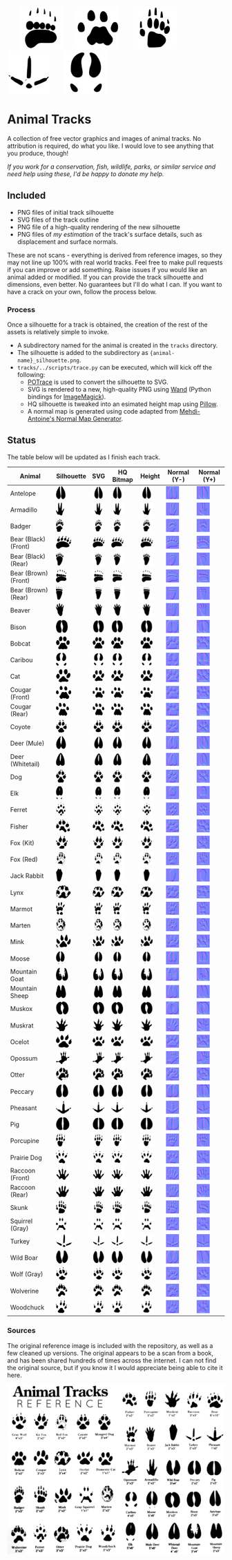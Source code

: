 

  <img src="./tracks/bear-brown/bear-brown_front_outline.svg" height=100>
  <img src="./tracks/cougar/cougar_front_outline.svg" height=100> 
  <img src="./tracks/skunk/skunk_outline.svg" height=100>
  <img src="./tracks/turkey/turkey_outline.svg" height=100>
  <img src="./tracks/caribou/caribou_outline.svg" height=100>

# Animal Tracks 

A collection of free vector graphics and images of animal tracks.  No attribution is required, do what you like.  I would love to see anything that you produce, though!  

*If you work for a conservation, fish, wildlife, parks, or similar service and need help using these, I'd be happy to donate my help.*

## Included
- PNG files of initial track silhouette
- SVG files of the track outline
- PNG file of a high-quality rendering of the new silhouette
- PNG files of *my estimation* of the track's surface details, such as displacement and surface normals.

These are not scans - everything is derived from reference images, so they may not line up 100% with real world tracks.  Feel free to make pull requests if you can improve or add something. Raise issues if you would like an animal added or modified.  If you can provide the track silhouette and dimensions, even better.  No guarantees but I'll do what I can.  If you want to have a crack on your own, follow the process below.

### Process
Once a silhouette for a track is obtained, the creation of the rest of the assets is relatively simple to invoke.
- A subdirectory named for the animal is created in the `tracks` directory.  
- The silhouette is added to the subdirectory as `{animal-name}_silhouette.png`.
- `tracks/../scripts/trace.py` can be executed, which will kick off the following:
  - [POTrace](http://potrace.sourceforge.net/) is used to convert the silhouette to SVG.
  - SVG is rendered to a new, high-quality PNG using [Wand](https://docs.wand-py.org/en/0.6.6/) (Python bindings for [ImageMagick](https://imagemagick.org/index.php)).
  - HQ silhouette is tweaked into an esimated height map using [Pillow](https://github.com/python-pillow/Pillow).
  - A normal map is generated using code adapted from [Mehdi-Antoine's Normal Map Generator](https://github.com/Mehdi-Antoine/NormalMapGenerator).


## Status
The table below will be updated as I finish each track.

|Animal               |Silhouette|SVG|HQ Bitmap|Height|Normal (Y-)|Normal (Y+)|
|---------------------|----------|---|---------|------|----------------|---------------|
|Antelope             | <img src="./tracks/antelope/antelope_silhouette.png" height=30>             | <img src="./tracks/antelope/antelope_outline.svg" height=30>             | <img src="./tracks/antelope/antelope_hq.png" height=30>             | <img src="./tracks/antelope/antelope_height.png" height=30>              |<img src="./tracks/antelope/antelope_normal-directx.png" height=30>              |<img src="./tracks/antelope/antelope_normal-opengl.png" height=30>             |
|Armadillo            | <img src="./tracks/armadillo/armadillo_silhouette.png" height=30>           | <img src="./tracks/armadillo/armadillo_outline.svg" height=30>           | <img src="./tracks/armadillo/armadillo_hq.png" height=30>           | <img src="./tracks/armadillo/armadillo_height.png" height=30>            |<img src="./tracks/armadillo/armadillo_normal-directx.png" height=30>            |<img src="./tracks/armadillo/armadillo_normal-opengl.png" height=30>           |
|Badger               | <img src="./tracks/badger/badger_silhouette.png" height=30>                 | <img src="./tracks/badger/badger_outline.svg" height=30>                 | <img src="./tracks/badger/badger_hq.png" height=30>                 | <img src="./tracks/badger/badger_height.png" height=30>                  |<img src="./tracks/badger/badger_normal-directx.png" height=30>                  |<img src="./tracks/badger/badger_normal-opengl.png" height=30>                 |
|Bear (Black) (Front) | <img src="./tracks/bear-black/bear-black_front_silhouette.png" height=30>   | <img src="./tracks/bear-black/bear-black_front_outline.svg" height=30>   | <img src="./tracks/bear-black/bear-black_front_hq.png" height=30>   | <img src="./tracks/bear-black/bear-black_front_height.png" height=30>    |<img src="./tracks/bear-black/bear-black_front_normal-directx.png" height=30>    |<img src="./tracks/bear-black/bear-black_front_normal-opengl.png" height=30>   |
|Bear (Black) (Rear)  | <img src="./tracks/bear-black/bear-black_rear_silhouette.png" height=30>    | <img src="./tracks/bear-black/bear-black_rear_outline.svg" height=30>    | <img src="./tracks/bear-black/bear-black_rear_hq.png" height=30>    | <img src="./tracks/bear-black/bear-black_rear_height.png" height=30>     |<img src="./tracks/bear-black/bear-black_rear_normal-directx.png" height=30>     |<img src="./tracks/bear-black/bear-black_rear_normal-opengl.png" height=30>    |
|Bear (Brown) (Front) | <img src="./tracks/bear-brown/bear-brown_front_silhouette.png" height=30>   | <img src="./tracks/bear-brown/bear-brown_front_outline.svg" height=30>   | <img src="./tracks/bear-brown/bear-brown_front_hq.png" height=30>   | <img src="./tracks/bear-brown/bear-brown_front_height.png" height=30>    |<img src="./tracks/bear-brown/bear-brown_front_normal-directx.png" height=30>    |<img src="./tracks/bear-brown/bear-brown_front_normal-opengl.png" height=30>   |
|Bear (Brown) (Rear)  | <img src="./tracks/bear-brown/bear-brown_rear_silhouette.png" height=30>    | <img src="./tracks/bear-brown/bear-brown_rear_outline.svg" height=30>    | <img src="./tracks/bear-brown/bear-brown_rear_hq.png" height=30>    | <img src="./tracks/bear-brown/bear-brown_rear_height.png" height=30>     |<img src="./tracks/bear-brown/bear-brown_rear_normal-directx.png" height=30>     |<img src="./tracks/bear-brown/bear-brown_rear_normal-opengl.png" height=30>    |
|Beaver               | <img src="./tracks/beaver/beaver_silhouette.png" height=30>                 | <img src="./tracks/beaver/beaver_outline.svg" height=30>                 | <img src="./tracks/beaver/beaver_hq.png" height=30>                 | <img src="./tracks/beaver/beaver_height.png" height=30>                  |<img src="./tracks/beaver/beaver_normal-directx.png" height=30>                  |<img src="./tracks/beaver/beaver_normal-opengl.png" height=30>                 |
|Bison                | <img src="./tracks/bison/bison_silhouette.png" height=30>                   | <img src="./tracks/bison/bison_outline.svg" height=30>                   | <img src="./tracks/bison/bison_hq.png" height=30>                   | <img src="./tracks/bison/bison_height.png" height=30>                    |<img src="./tracks/bison/bison_normal-directx.png" height=30>                    |<img src="./tracks/bison/bison_normal-opengl.png" height=30>                   |
|Bobcat               | <img src="./tracks/bobcat/bobcat_silhouette.png" height=30>                 | <img src="./tracks/bobcat/bobcat_outline.svg" height=30>                 | <img src="./tracks/bobcat/bobcat_hq.png" height=30>                 | <img src="./tracks/bobcat/bobcat_height.png" height=30>                  |<img src="./tracks/bobcat/bobcat_normal-directx.png" height=30>                  |<img src="./tracks/bobcat/bobcat_normal-opengl.png" height=30>                 |
|Caribou              | <img src="./tracks/caribou/caribou_silhouette.png" height=30>               | <img src="./tracks/caribou/caribou_outline.svg" height=30>               | <img src="./tracks/caribou/caribou_hq.png" height=30>               | <img src="./tracks/caribou/caribou_height.png" height=30>                |<img src="./tracks/caribou/caribou_normal-directx.png" height=30>                |<img src="./tracks/caribou/caribou_normal-opengl.png" height=30>               |
|Cat                  | <img src="./tracks/cat/cat_silhouette.png" height=30>                       | <img src="./tracks/cat/cat_outline.svg" height=30>                       | <img src="./tracks/cat/cat_hq.png" height=30>                       | <img src="./tracks/cat/cat_height.png" height=30>                        |<img src="./tracks/cat/cat_normal-directx.png" height=30>                        |<img src="./tracks/cat/cat_normal-opengl.png" height=30>                       |
|Cougar (Front)       | <img src="./tracks/cougar/cougar_front_silhouette.png" height=30>           | <img src="./tracks/cougar/cougar_front_outline.svg" height=30>           | <img src="./tracks/cougar/cougar_front_hq.png" height=30>           | <img src="./tracks/cougar/cougar_front_height.png" height=30>            |<img src="./tracks/cougar/cougar_front_normal-directx.png" height=30>            |<img src="./tracks/cougar/cougar_front_normal-opengl.png" height=30>           |
|Cougar (Rear)        | <img src="./tracks/cougar/cougar_rear_silhouette.png" height=30>            | <img src="./tracks/cougar/cougar_rear_outline.svg" height=30>            | <img src="./tracks/cougar/cougar_rear_hq.png" height=30>            | <img src="./tracks/cougar/cougar_rear_height.png" height=30>             |<img src="./tracks/cougar/cougar_rear_normal-directx.png" height=30>             |<img src="./tracks/cougar/cougar_rear_normal-opengl.png" height=30>            |
|Coyote               | <img src="./tracks/coyote/coyote_silhouette.png" height=30>                 | <img src="./tracks/coyote/coyote_outline.svg" height=30>                 | <img src="./tracks/coyote/coyote_hq.png" height=30>                 | <img src="./tracks/coyote/coyote_height.png" height=30>                  |<img src="./tracks/coyote/coyote_normal-directx.png" height=30>                  |<img src="./tracks/coyote/coyote_normal-opengl.png" height=30>                 |
|Deer (Mule)          | <img src="./tracks/deer-mule/deer-mule_silhouette.png" height=30>           | <img src="./tracks/deer-mule/deer-mule_outline.svg" height=30>           | <img src="./tracks/deer-mule/deer-mule_hq.png" height=30>           | <img src="./tracks/deer-mule/deer-mule_height.png" height=30>            |<img src="./tracks/deer-mule/deer-mule_normal-directx.png" height=30>            |<img src="./tracks/deer-mule/deer-mule_normal-opengl.png" height=30>           |
|Deer (Whitetail)     | <img src="./tracks/deer-whitetail/deer-whitetail_silhouette.png" height=30> | <img src="./tracks/deer-whitetail/deer-whitetail_outline.svg" height=30> | <img src="./tracks/deer-whitetail/deer-whitetail_hq.png" height=30> | <img src="./tracks/deer-whitetail/deer-whitetail_height.png" height=30>  |<img src="./tracks/deer-whitetail/deer-whitetail_normal-directx.png" height=30>  |<img src="./tracks/deer-whitetail/deer-whitetail_normal-opengl.png" height=30> |
|Dog                  | <img src="./tracks/dog/dog_silhouette.png" height=30>                       | <img src="./tracks/dog/dog_outline.svg" height=30>                       | <img src="./tracks/dog/dog_hq.png" height=30>                       | <img src="./tracks/dog/dog_height.png" height=30>                        |<img src="./tracks/dog/dog_normal-directx.png" height=30>                        |<img src="./tracks/dog/dog_normal-opengl.png" height=30>                       |
|Elk                  | <img src="./tracks/elk/elk_silhouette.png" height=30>                       | <img src="./tracks/elk/elk_outline.svg" height=30>                       | <img src="./tracks/elk/elk_hq.png" height=30>                       | <img src="./tracks/elk/elk_height.png" height=30>                        |<img src="./tracks/elk/elk_normal-directx.png" height=30>                        |<img src="./tracks/elk/elk_normal-opengl.png" height=30>                       |
|Ferret               | <img src="./tracks/ferret/ferret_silhouette.png" height=30>                 | <img src="./tracks/ferret/ferret_outline.svg" height=30>                 | <img src="./tracks/ferret/ferret_hq.png" height=30>                 | <img src="./tracks/ferret/ferret_height.png" height=30>                  |<img src="./tracks/ferret/ferret_normal-directx.png" height=30>                  |<img src="./tracks/ferret/ferret_normal-opengl.png" height=30>                 |
|Fisher               | <img src="./tracks/fisher/fisher_silhouette.png" height=30>                 | <img src="./tracks/fisher/fisher_outline.svg" height=30>                 | <img src="./tracks/fisher/fisher_hq.png" height=30>                 | <img src="./tracks/fisher/fisher_height.png" height=30>                  |<img src="./tracks/fisher/fisher_normal-directx.png" height=30>                  |<img src="./tracks/fisher/fisher_normal-opengl.png" height=30>                 |
|Fox (Kit)            | <img src="./tracks/fox-kit/fox-kit_silhouette.png" height=30>               | <img src="./tracks/fox-kit/fox-kit_outline.svg" height=30>               | <img src="./tracks/fox-kit/fox-kit_hq.png" height=30>               | <img src="./tracks/fox-kit/fox-kit_height.png" height=30>                |<img src="./tracks/fox-kit/fox-kit_normal-directx.png" height=30>                |<img src="./tracks/fox-kit/fox-kit_normal-opengl.png" height=30>               |
|Fox (Red)            | <img src="./tracks/fox-red/fox-red_silhouette.png" height=30>               | <img src="./tracks/fox-red/fox-red_outline.svg" height=30>               | <img src="./tracks/fox-red/fox-red_hq.png" height=30>               | <img src="./tracks/fox-red/fox-red_height.png" height=30>                |<img src="./tracks/fox-red/fox-red_normal-directx.png" height=30>                |<img src="./tracks/fox-red/fox-red_normal-opengl.png" height=30>               |
|Jack Rabbit          | <img src="./tracks/jackrabbit/jackrabbit_silhouette.png" height=30>         | <img src="./tracks/jackrabbit/jackrabbit_outline.svg" height=30>         | <img src="./tracks/jackrabbit/jackrabbit_hq.png" height=30>         | <img src="./tracks/jackrabbit/jackrabbit_height.png" height=30>          |<img src="./tracks/jackrabbit/jackrabbit_normal-directx.png" height=30>          |<img src="./tracks/jackrabbit/jackrabbit_normal-opengl.png" height=30>         |
|Lynx                 | <img src="./tracks/lynx/lynx_silhouette.png" height=30>                     | <img src="./tracks/lynx/lynx_outline.svg" height=30>                     | <img src="./tracks/lynx/lynx_hq.png" height=30>                     | <img src="./tracks/lynx/lynx_height.png" height=30>                      |<img src="./tracks/lynx/lynx_normal-directx.png" height=30>                      |<img src="./tracks/lynx/lynx_normal-opengl.png" height=30>                     |
|Marmot               | <img src="./tracks/marmot/marmot_silhouette.png" height=30>                 | <img src="./tracks/marmot/marmot_outline.svg" height=30>                 | <img src="./tracks/marmot/marmot_hq.png" height=30>                 | <img src="./tracks/marmot/marmot_height.png" height=30>                  |<img src="./tracks/marmot/marmot_normal-directx.png" height=30>                  |<img src="./tracks/marmot/marmot_normal-opengl.png" height=30>                 |
|Marten               | <img src="./tracks/marten/marten_silhouette.png" height=30>                 | <img src="./tracks/marten/marten_outline.svg" height=30>                 | <img src="./tracks/marten/marten_hq.png" height=30>                 | <img src="./tracks/marten/marten_height.png" height=30>                  |<img src="./tracks/marten/marten_normal-directx.png" height=30>                  |<img src="./tracks/marten/marten_normal-opengl.png" height=30>                 |
|Mink                 | <img src="./tracks/mink/mink_silhouette.png" height=30>                     | <img src="./tracks/mink/mink_outline.svg" height=30>                     | <img src="./tracks/mink/mink_hq.png" height=30>                     | <img src="./tracks/mink/mink_height.png" height=30>                      |<img src="./tracks/mink/mink_normal-directx.png" height=30>                      |<img src="./tracks/mink/mink_normal-opengl.png" height=30>                     |
|Moose                | <img src="./tracks/moose/moose_silhouette.png" height=30>                   | <img src="./tracks/moose/moose_outline.svg" height=30>                   | <img src="./tracks/moose/moose_hq.png" height=30>                   | <img src="./tracks/moose/moose_height.png" height=30>                    |<img src="./tracks/moose/moose_normal-directx.png" height=30>                    |<img src="./tracks/moose/moose_normal-opengl.png" height=30>                   |
|Mountain Goat        | <img src="./tracks/goat-mountain/goat-mountain_silhouette.png" height=30>   | <img src="./tracks/goat-mountain/goat-mountain_outline.svg" height=30>   | <img src="./tracks/goat-mountain/goat-mountain_hq.png" height=30>   | <img src="./tracks/goat-mountain/goat-mountain_height.png" height=30>    |<img src="./tracks/goat-mountain/goat-mountain_normal-directx.png" height=30>    |<img src="./tracks/goat-mountain/goat-mountain_normal-opengl.png" height=30>   |
|Mountain Sheep       | <img src="./tracks/sheep-mountain/sheep-mountain_silhouette.png" height=30> | <img src="./tracks/sheep-mountain/sheep-mountain_outline.svg" height=30> | <img src="./tracks/sheep-mountain/sheep-mountain_hq.png" height=30> | <img src="./tracks/sheep-mountain/sheep-mountain_height.png" height=30>  |<img src="./tracks/sheep-mountain/sheep-mountain_normal-directx.png" height=30>  |<img src="./tracks/sheep-mountain/sheep-mountain_normal-opengl.png" height=30> |
|Muskox               | <img src="./tracks/muskox/muskox_silhouette.png" height=30>                 | <img src="./tracks/muskox/muskox_outline.svg" height=30>                 | <img src="./tracks/muskox/muskox_hq.png" height=30>                 | <img src="./tracks/muskox/muskox_height.png" height=30>                  |<img src="./tracks/muskox/muskox_normal-directx.png" height=30>                  |<img src="./tracks/muskox/muskox_normal-opengl.png" height=30>                 |
|Muskrat              | <img src="./tracks/muskrat/muskrat_silhouette.png" height=30>               | <img src="./tracks/muskrat/muskrat_outline.svg" height=30>               | <img src="./tracks/muskrat/muskrat_hq.png" height=30>               | <img src="./tracks/muskrat/muskrat_height.png" height=30>                |<img src="./tracks/muskrat/muskrat_normal-directx.png" height=30>                |<img src="./tracks/muskrat/muskrat_normal-opengl.png" height=30>               |
|Ocelot               | <img src="./tracks/ocelot/ocelot_silhouette.png" height=30>                 | <img src="./tracks/ocelot/ocelot_outline.svg" height=30>                 | <img src="./tracks/ocelot/ocelot_hq.png" height=30>                 | <img src="./tracks/ocelot/ocelot_height.png" height=30>                  |<img src="./tracks/ocelot/ocelot_normal-directx.png" height=30>                  |<img src="./tracks/ocelot/ocelot_normal-opengl.png" height=30>                 |
|Opossum              | <img src="./tracks/opossum/opossum_silhouette.png" height=30>               | <img src="./tracks/opossum/opossum_outline.svg" height=30>               | <img src="./tracks/opossum/opossum_hq.png" height=30>               | <img src="./tracks/opossum/opossum_height.png" height=30>                |<img src="./tracks/opossum/opossum_normal-directx.png" height=30>                |<img src="./tracks/opossum/opossum_normal-opengl.png" height=30>               |
|Otter                | <img src="./tracks/otter/otter_silhouette.png" height=30>                   | <img src="./tracks/otter/otter_outline.svg" height=30>                   | <img src="./tracks/otter/otter_hq.png" height=30>                   | <img src="./tracks/otter/otter_height.png" height=30>                    |<img src="./tracks/otter/otter_normal-directx.png" height=30>                    |<img src="./tracks/otter/otter_normal-opengl.png" height=30>                   |
|Peccary              | <img src="./tracks/peccary/peccary_silhouette.png" height=30>               | <img src="./tracks/peccary/peccary_outline.svg" height=30>               | <img src="./tracks/peccary/peccary_hq.png" height=30>               | <img src="./tracks/peccary/peccary_height.png" height=30>                |<img src="./tracks/peccary/peccary_normal-directx.png" height=30>                |<img src="./tracks/peccary/peccary_normal-opengl.png" height=30>               |
|Pheasant             | <img src="./tracks/pheasant/pheasant_silhouette.png" height=30>             | <img src="./tracks/pheasant/pheasant_outline.svg" height=30>             | <img src="./tracks/pheasant/pheasant_hq.png" height=30>             | <img src="./tracks/pheasant/pheasant_height.png" height=30>              |<img src="./tracks/pheasant/pheasant_normal-directx.png" height=30>              |<img src="./tracks/pheasant/pheasant_normal-opengl.png" height=30>             |
|Pig                  | <img src="./tracks/pig/pig_silhouette.png" height=30>                       | <img src="./tracks/pig/pig_outline.svg" height=30>                       | <img src="./tracks/pig/pig_hq.png" height=30>                       | <img src="./tracks/pig/pig_height.png" height=30>                        |<img src="./tracks/pig/pig_normal-directx.png" height=30>                        |<img src="./tracks/pig/pig_normal-opengl.png" height=30>                       |
|Porcupine            | <img src="./tracks/porcupine/porcupine_silhouette.png" height=30>           | <img src="./tracks/porcupine/porcupine_outline.svg" height=30>           | <img src="./tracks/porcupine/porcupine_hq.png" height=30>           | <img src="./tracks/porcupine/porcupine_height.png" height=30>            |<img src="./tracks/porcupine/porcupine_normal-directx.png" height=30>            |<img src="./tracks/porcupine/porcupine_normal-opengl.png" height=30>           |
|Prairie Dog          | <img src="./tracks/prairie_dog/prairie_dog_silhouette.png" height=30>       | <img src="./tracks/prairie_dog/prairie_dog_outline.svg" height=30>       | <img src="./tracks/prairie_dog/prairie_dog_hq.png" height=30>       | <img src="./tracks/prairie_dog/prairie_dog_height.png" height=30>        |<img src="./tracks/prairie_dog/prairie_dog_normal-directx.png" height=30>        |<img src="./tracks/prairie_dog/prairie_dog_normal-opengl.png" height=30>       |
|Raccoon (Front)      | <img src="./tracks/raccoon/raccoon_front_silhouette.png" height=30>         | <img src="./tracks/raccoon/raccoon_front_outline.svg" height=30>         | <img src="./tracks/raccoon/raccoon_front_hq.png" height=30>         | <img src="./tracks/raccoon/raccoon_front_height.png" height=30>          |<img src="./tracks/raccoon/raccoon_front_normal-directx.png" height=30>          |<img src="./tracks/raccoon/raccoon_front_normal-opengl.png" height=30>         |
|Raccoon (Rear)       | <img src="./tracks/raccoon/raccoon_rear_silhouette.png" height=30>          | <img src="./tracks/raccoon/raccoon_rear_outline.svg" height=30>          | <img src="./tracks/raccoon/raccoon_rear_hq.png" height=30>          | <img src="./tracks/raccoon/raccoon_rear_height.png" height=30>           |<img src="./tracks/raccoon/raccoon_rear_normal-directx.png" height=30>           |<img src="./tracks/raccoon/raccoon_rear_normal-opengl.png" height=30>          |
|Skunk                | <img src="./tracks/skunk/skunk_silhouette.png" height=30>                   | <img src="./tracks/skunk/skunk_outline.svg" height=30>                   | <img src="./tracks/skunk/skunk_hq.png" height=30>                   | <img src="./tracks/skunk/skunk_height.png" height=30>                    |<img src="./tracks/skunk/skunk_normal-directx.png" height=30>                    |<img src="./tracks/skunk/skunk_normal-opengl.png" height=30>                   |
|Squirrel (Gray)      | <img src="./tracks/squirrel-gray/squirrel-gray_silhouette.png" height=30>   | <img src="./tracks/squirrel-gray/squirrel-gray_outline.svg" height=30>   | <img src="./tracks/squirrel-gray/squirrel-gray_hq.png" height=30>   | <img src="./tracks/squirrel-gray/squirrel-gray_height.png" height=30>    |<img src="./tracks/squirrel-gray/squirrel-gray_normal-directx.png" height=30>    |<img src="./tracks/squirrel-gray/squirrel-gray_normal-opengl.png" height=30>   |
|Turkey               | <img src="./tracks/turkey/turkey_silhouette.png" height=30>                 | <img src="./tracks/turkey/turkey_outline.svg" height=30>                 | <img src="./tracks/turkey/turkey_hq.png" height=30>                 | <img src="./tracks/turkey/turkey_height.png" height=30>                  |<img src="./tracks/turkey/turkey_normal-directx.png" height=30>                  |<img src="./tracks/turkey/turkey_normal-opengl.png" height=30>                 |
|Wild Boar            | <img src="./tracks/boar-wild/boar-wild_silhouette.png" height=30>           | <img src="./tracks/boar-wild/boar-wild_outline.svg" height=30>           | <img src="./tracks/boar-wild/boar-wild_hq.png" height=30>           | <img src="./tracks/boar-wild/boar-wild_height.png" height=30>            |<img src="./tracks/boar-wild/boar-wild_normal-directx.png" height=30>            |<img src="./tracks/boar-wild/boar-wild_normal-opengl.png" height=30>           |
|Wolf (Gray)          | <img src="./tracks/wolf-gray/wolf-gray_silhouette.png" height=30>           | <img src="./tracks/wolf-gray/wolf-gray_outline.svg" height=30>           | <img src="./tracks/wolf-gray/wolf-gray_hq.png" height=30>           | <img src="./tracks/wolf-gray/wolf-gray_height.png" height=30>            |<img src="./tracks/wolf-gray/wolf-gray_normal-directx.png" height=30>            |<img src="./tracks/wolf-gray/wolf-gray_normal-opengl.png" height=30>           |
|Wolverine            | <img src="./tracks/wolverine/wolverine_silhouette.png" height=30>           | <img src="./tracks/wolverine/wolverine_outline.svg" height=30>           | <img src="./tracks/wolverine/wolverine_hq.png" height=30>           | <img src="./tracks/wolverine/wolverine_height.png" height=30>            |<img src="./tracks/wolverine/wolverine_normal-directx.png" height=30>            |<img src="./tracks/wolverine/wolverine_normal-opengl.png" height=30>           |
|Woodchuck            | <img src="./tracks/woodchuck/woodchuck_silhouette.png" height=30>           | <img src="./tracks/woodchuck/woodchuck_outline.svg" height=30>           | <img src="./tracks/woodchuck/woodchuck_hq.png" height=30>           | <img src="./tracks/woodchuck/woodchuck_height.png" height=30>            |<img src="./tracks/woodchuck/woodchuck_normal-directx.png" height=30>            |<img src="./tracks/woodchuck/woodchuck_normal-opengl.png" height=30>           |

### Sources
The original reference image is included with the repository, as well as a few cleaned up versions.  The original appears to be a scan from a book, and has been shared hundreds of times across the internet.  I can not find the original source, but if you know it I would appreciate being able to cite it here.

<img src="./references/tracks_transparency.png">
